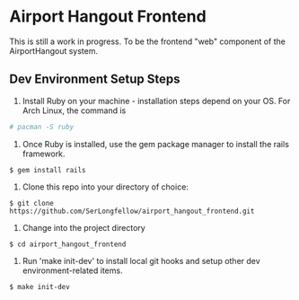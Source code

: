 # Airport Hangout Frontend

This is still a work in progress. To be the frontend "web" component of the AirportHangout system.

## Dev Environment Setup Steps
1. Install Ruby on your machine - installation steps depend on your OS. For Arch Linux, the command is
```bash
# pacman -S ruby
```
1. Once Ruby is installed, use the gem package manager to install the rails framework.
```
$ gem install rails
```
1. Clone this repo into your directory of choice:
```
$ git clone https://github.com/SerLongfellow/airport_hangout_frontend.git
```
1. Change into the project directory
```
$ cd airport_hangout_frontend
```
1. Run 'make init-dev' to install local git hooks and setup other dev environment-related items.
```
$ make init-dev
```

